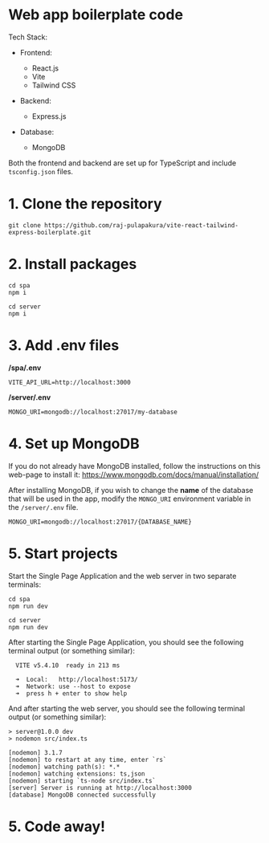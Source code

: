 # Web app boilerplate code

Tech Stack:

- Frontend:
   - React.js
   - Vite
   - Tailwind CSS
 
- Backend:
   - Express.js
 
- Database:
   - MongoDB
 
Both the frontend and backend are set up for TypeScript and include `tsconfig.json` files.

# 1. Clone the repository

```
git clone https://github.com/raj-pulapakura/vite-react-tailwind-express-boilerplate.git
```

# 2. Install packages

```
cd spa
npm i

cd server
npm i
```

# 3. Add .env files

**/spa/.env**
```
VITE_API_URL=http://localhost:3000
```

**/server/.env**
```
MONGO_URI=mongodb://localhost:27017/my-database
```

# 4. Set up MongoDB

If you do not already have MongoDB installed, follow the instructions on this web-page to install it: https://www.mongodb.com/docs/manual/installation/

After installing MongoDB, if you wish to change the **name** of the database that will be used in the app, modify the ``MONGO_URI`` environment variable in the `/server/.env` file.

```
MONGO_URI=mongodb://localhost:27017/{DATABASE_NAME}
```

# 5. Start projects

Start the Single Page Application and the web server in two separate terminals:

```
cd spa
npm run dev
```

```
cd server
npm run dev
```

After starting the Single Page Application, you should see the following terminal output (or something similar):
```
  VITE v5.4.10  ready in 213 ms

  ➜  Local:   http://localhost:5173/
  ➜  Network: use --host to expose
  ➜  press h + enter to show help
```

And after starting the web server, you should see the following terminal output (or something similar):
```
> server@1.0.0 dev
> nodemon src/index.ts

[nodemon] 3.1.7
[nodemon] to restart at any time, enter `rs`
[nodemon] watching path(s): *.*
[nodemon] watching extensions: ts,json
[nodemon] starting `ts-node src/index.ts`
[server] Server is running at http://localhost:3000
[database] MongoDB connected successfully
```

# 5. Code away!
